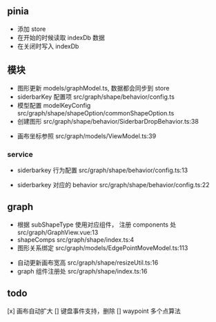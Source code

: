 ## pinia

- 添加 store
- 在开始的时候读取 indexDb 数据
- 在关闭时写入 indexDb

## 模块

- 图形更新 models/graphModel.ts, 数据都会同步到 store
- siderbarKey 配置项 src/graph/shape/behavior/config.ts
- 模型配置 modelKeyConfig src/graph/shape/shapeOption/commonShapeOption.ts
- 创建图形 src/graph/shape/behavior/SiderbarDropBehavior.ts:38
* 画布坐标参照 src/graph/models/ViewModel.ts:39
### service

- siderbarkey 行为配置 src/graph/shape/behavior/config.ts:13
* siderbarkey 对应的 behavior src/graph/shape/behavior/config.ts:22

## graph

- 根据 subShapeType 使用对应组件， 注册 components 处 src/graph/GraphView.vue:13
- shapeComps src/graph/shape/index.ts:4
- 图形关系绑定 src/graph/models/EdgePointMoveModel.ts:113
* 自动更新画布宽高 src/graph/shape/resizeUtil.ts:16
* graph 组件注册处 src/graph/shape/index.ts:16

## todo

[x] 画布自动扩大
[] 键盘事件支持，删除
[] waypoint 多个点算法
